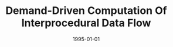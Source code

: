 ---
title: "Demand-Driven Computation Of Interprocedural Data Flow"
date: 1995-01-01
venue: "Conference Record of POPL'95: 22nd ACM SIGPLAN-SIGACT Symposium on Principles of Programming Languages, San Francisco, California, USA, January 23-25, 1995"
paperurl: https://doi.org/10.1145/199448.199461
authors: "Evelyn Duesterwald, Rajiv Gupta and Mary Lou Soffa"
awards: ""
---